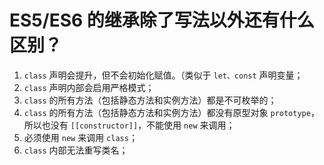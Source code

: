 # ES5/ES6 的继承除了写法以外还有什么区别？

1. `class` 声明会提升，但不会初始化赋值。（类似于 `let、const` 声明变量；
2. `class` 声明内部会启用严格模式；
3. `class` 的所有方法（包括静态方法和实例方法）都是不可枚举的；
4. `class` 的所有方法（包括静态方法和实例方法）都没有原型对象 `prototype`，所以也没有 `[[constructor]]`，不能使用 `new` 来调用；
5. 必须使用 `new` 来调用 `class`；
6. `class` 内部无法重写类名；